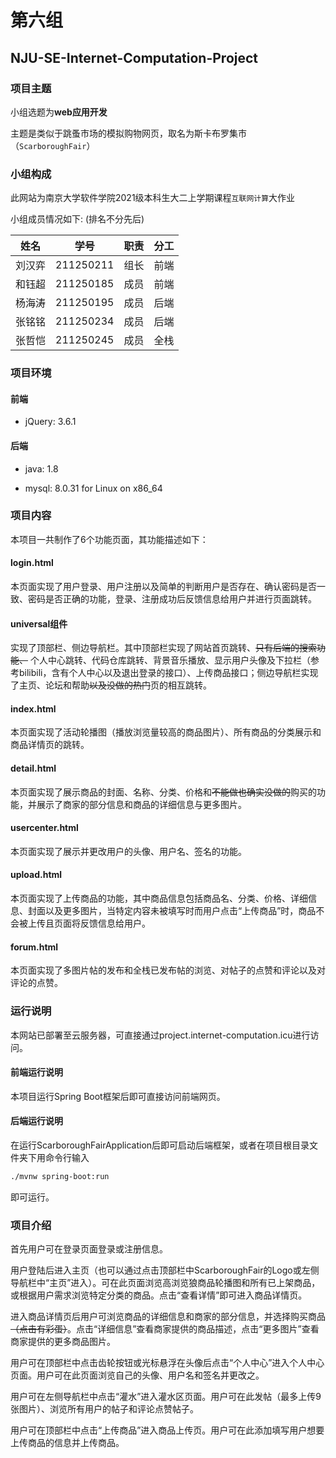 # 第六组

## NJU-SE-Internet-Computation-Project

### 项目主题

小组选题为**web应用开发**

主题是类似于跳蚤市场的模拟购物网页，取名为斯卡布罗集市（`ScarboroughFair`）

### 小组构成

此网站为南京大学软件学院2021级本科生大二上学期课程`互联网计算`大作业

小组成员情况如下: (排名不分先后)

|  姓名  |   学号    | 职责 | 分工 |
| :----: | :-------: | :--: | :--: |
| 刘汉弈 | 211250211 | 组长 | 前端 |
| 和钰超 | 211250185 | 成员 | 前端 |
| 杨海涛 | 211250195 | 成员 | 后端 |
| 张铭铭 | 211250234 | 成员 | 后端 |
| 张哲恺 | 211250245 | 成员 | 全栈 |

### 项目环境
 
#### 前端

- jQuery: 3.6.1

#### 后端

- java: 1.8

- mysql: 8.0.31 for Linux on x86_64

### 项目内容

本项目一共制作了6个功能页面，其功能描述如下：

#### login.html

本页面实现了用户登录、用户注册以及简单的判断用户是否存在、确认密码是否一致、密码是否正确的功能，登录、注册成功后反馈信息给用户并进行页面跳转。

#### universal组件

实现了顶部栏、侧边导航栏。其中顶部栏实现了网站首页跳转、~~只有后端的搜索功能、~~ 个人中心跳转、代码仓库跳转、背景音乐播放、显示用户头像及下拉栏（参考bilibili，含有个人中心以及退出登录的接口）、上传商品接口；侧边导航栏实现了主页、论坛和帮助~~以及没做的热门~~页的相互跳转。

#### index.html

本页面实现了活动轮播图（播放浏览量较高的商品图片）、所有商品的分类展示和商品详情页的跳转。

#### detail.html

本页面实现了展示商品的封面、名称、分类、价格和~~不能做也确实没做的~~购买的功能，并展示了商家的部分信息和商品的详细信息与更多图片。

#### usercenter.html

本页面实现了展示并更改用户的头像、用户名、签名的功能。

#### upload.html

本页面实现了上传商品的功能，其中商品信息包括商品名、分类、价格、详细信息、封面以及更多图片，当特定内容未被填写时而用户点击“上传商品”时，商品不会被上传且页面将反馈信息给用户。

#### forum.html

本页面实现了多图片帖的发布和全栈已发布帖的浏览、对帖子的点赞和评论以及对评论的点赞。

### 运行说明

本网站已部署至云服务器，可直接通过project.internet-computation.icu进行访问。

#### 前端运行说明

本项目运行Spring Boot框架后即可直接访问前端网页。

#### 后端运行说明

在运行ScarboroughFairApplication后即可启动后端框架，或者在项目根目录文件夹下用命令行输入
``` bash
./mvnw spring-boot:run
```
即可运行。

### 项目介绍

首先用户可在登录页面登录或注册信息。


用户登陆后进入主页（也可以通过点击顶部栏中ScarboroughFair的Logo或左侧导航栏中“主页”进入）。可在此页面浏览高浏览狼商品轮播图和所有已上架商品，或根据用户需求浏览特定分类的商品。点击“查看详情”即可进入商品详情页。


进入商品详情页后用户可浏览商品的详细信息和商家的部分信息，并选择购买商品 ~~（点击有彩蛋）~~。点击“详细信息”查看商家提供的商品描述，点击“更多图片”查看商家提供的更多商品图片。


用户可在顶部栏中点击齿轮按钮或光标悬浮在头像后点击“个人中心”进入个人中心页面。用户可在此页面浏览自己的头像、用户名和签名并更改之。


用户可在左侧导航栏中点击“灌水”进入灌水区页面。用户可在此发帖（最多上传9张图片）、浏览所有用户的帖子和评论点赞帖子。


用户可在顶部栏中点击“上传商品”进入商品上传页。用户可在此添加填写用户想要上传商品的信息并上传商品。